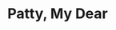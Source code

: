 ---
permalink: /composition/PattyMyDear/
layout: default
title: Patty, My Dear
instrumentation: solo piano
score: PattyMyDear.pdf
performance: Performed by[William Koehler](http://www.niu.edu/music/faculty/wkoehler.shtml). Recorded by [Jeri-Mae Astolfi](http://www.jeri-mae.com/) on [Sonance](http://www.capstonerecords.org/CPS-8777.html) for Capstone Records.
categories: composition
soundcloud-id: 172789874
---